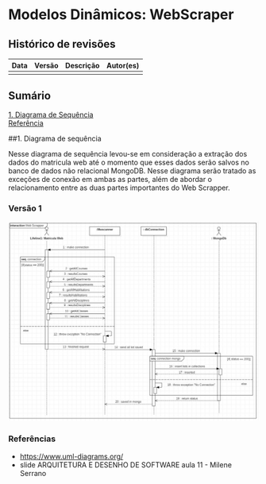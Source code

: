 # Modelos Dinâmicos: WebScraper

## Histórico de revisões
|   Data   |  Versão  |        Descrição       |          Autor(es)          |
|:--------:|:--------:|:----------------------:|:---------------------------:|
||       |     |    |

## Sumário
[1. Diagrama de Sequência](#1-diagrama-de-sequencia) <br>
[Referência](#referencia)


##1. Diagrama de sequência

Nesse diagrama de sequência levou-se em consideração a extração dos dados do matricula web até o momento que esses dados serão salvos no banco de dados não relacional MongoDB. Nesse diagrama serão tratado as exceções de conexão em ambas as partes,  além de abordar o relacionamento entre as duas partes importantes do Web Scrapper.

### Versão 1

![SequencialDiagram](img/webScrapperSequentialDiagram.jpeg)

### Referências

* <https://www.uml-diagrams.org/> <br>
* slide ARQUITETURA E DESENHO DE SOFTWARE aula 11 - Milene Serrano

